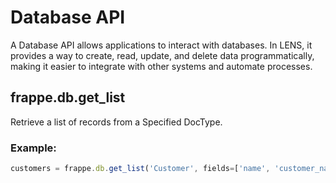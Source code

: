 # Database API

A Database API allows applications to interact with databases. In LENS, it provides a way to create, read, update, and delete data programmatically, making it easier to integrate with other systems and automate processes.

## frappe.db.get_list
Retrieve  a list of records from a Specified DocType.

### Example:
```javascript
customers = frappe.db.get_list('Customer', fields=['name', 'customer_name'])
```



<!--stackedit_data:
eyJoaXN0b3J5IjpbLTIwOTYzNDk2NzIsLTIxMDY4MDE0MSwtNj
M5MTAyMTg0XX0=
-->